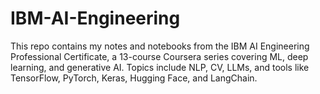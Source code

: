 # IBM-AI-Engineering
This repo contains my notes and notebooks from the IBM AI Engineering Professional Certificate, a 13-course Coursera series covering ML, deep learning, and generative AI. Topics include NLP, CV, LLMs, and tools like TensorFlow, PyTorch, Keras, Hugging Face, and LangChain.
